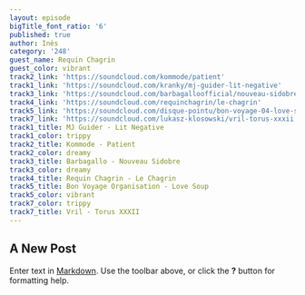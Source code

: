 ```yaml
---
layout: episode
bigTitle_font_ratio: '6'
published: true
author: Inès
category: '248'
guest_name: Requin Chagrin
guest_color: vibrant
track2_link: 'https://soundcloud.com/kommode/patient'
track1_link: 'https://soundcloud.com/kranky/mj-guider-lit-negative'
track3_link: 'https://soundcloud.com/barbagalloofficial/nouveau-sidobre'
track4_link: 'https://soundcloud.com/requinchagrin/le-chagrin'
track5_link: 'https://soundcloud.com/disque-pointu/bon-voyage-04-love-soup'
track7_link: 'https://soundcloud.com/lukasz-klosowski/vril-torus-xxxii'
track1_title: MJ Guider - Lit Negative
track1_color: trippy
track2_title: Kommode - Patient
track2_color: dreamy
track3_title: Barbagallo - Nouveau Sidobre
track3_color: dreamy
track4_title: Requin Chagrin - Le Chagrin
track5_title: Bon Voyage Organisation - Love Soup
track5_color: vibrant
track7_color: trippy
track7_title: Vril - Torus XXXII
---
```

## A New Post

Enter text in [Markdown](http://daringfireball.net/projects/markdown/). Use the toolbar above, or click the **?** button for formatting help.
